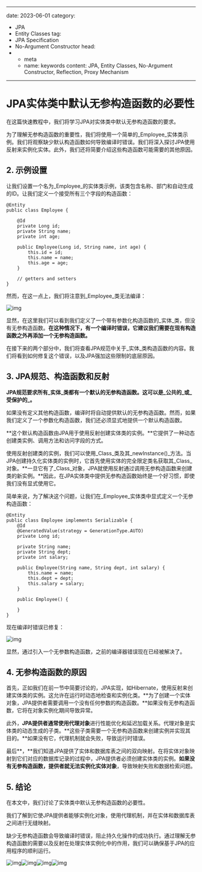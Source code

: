 ---
date: 2023-06-01
category:
  - JPA
  - Entity Classes
tag:
  - JPA Specification
  - No-Argument Constructor
head:
  - - meta
    - name: keywords
      content: JPA, Entity Classes, No-Argument Constructor, Reflection, Proxy Mechanism
------
# JPA实体类中默认无参构造函数的必要性

在这篇快速教程中，我们将学习JPA对实体类中默认无参构造函数的要求。

为了理解无参构造函数的重要性，我们将使用一个简单的_Employee_实体类示例。我们将观察缺少默认构造函数如何导致编译时错误。我们将深入探讨JPA使用反射来实例化实体。此外，我们还将简要介绍这些构造函数可能需要的其他原因。

## 2. 示例设置

让我们设置一个名为_Employee_的实体类示例，该类包含名称、部门和自动生成的ID。让我们定义一个接受所有三个字段的构造函数：

```
@Entity
public class Employee {

    @Id
    private Long id;
    private String name;
    private int age;

    public Employee(Long id, String name, int age) {
        this.id = id;
        this.name = name;
        this.age = age;
    }

    // getters and setters
}
```

然而，在这一点上，我们将注意到_Employee_类无法编译：

![img](https://www.baeldung.com/wp-content/uploads/2023/06/jpa-entiity-no-constructor-1024x604.png)

显然，在这里我们可以看到我们定义了一个带有参数化构造函数的_实体_类，但没有无参构造函数。**在这种情况下，有一个编译时错误，它建议我们需要在现有构造函数之外再添加一个无参构造函数。**

在接下来的两个部分中，我们将查看JPA规范中关于_实体_类构造函数的内容。我们将看到如何修复这个错误，以及JPA强加这些限制的底层原因。

## 3. JPA规范、构造函数和反射

**JPA规范要求所有_实体_类都有一个默认的无参构造函数。这可以是_公共的_或_受保护的_。**

如果没有定义其他构造函数，编译时将自动提供默认的无参构造函数。然而，如果我们定义了一个参数化构造函数，我们还必须显式地提供一个默认构造函数。

**这个默认构造函数由JPA用于使用反射创建实体类的实例。**它提供了一种动态创建类实例、调用方法和访问字段的方式。

使用反射创建类的实例，我们可以使用_Class_类及其_newInstance()_方法。当JPA创建持久化实体类的实例时，它首先使用实体的完全限定类名获取其_Class_对象。**一旦它有了_Class_对象，JPA就使用反射通过调用无参构造函数来创建类的新实例。**因此，在JPA实体类中提供无参构造函数始终是一个好习惯，即使我们没有显式使用它。

简单来说，为了解决这个问题，让我们在_Employee_实体类中显式定义一个无参构造函数：

```
@Entity
public class Employee implements Serializable {
    @Id
    @GeneratedValue(strategy = GenerationType.AUTO)
    private Long id;

    private String name;
    private String dept;
    private int salary;

    public Employee(String name, String dept, int salary) {
        this.name = name;
        this.dept = dept;
        this.salary = salary;
    }

    public Employee() {

    }
}
```

现在编译时错误已修复：

![img](https://www.baeldung.com/wp-content/uploads/2023/06/entity-with-on-args-constructor-1024x918.png)

显然，通过引入一个无参数构造函数，之前的编译器错误现在已经被解决了。

## 4. 无参构造函数的原因

首先，正如我们在前一节中简要讨论的，JPA实现，如Hibernate，使用反射来创建实体类的实例。这允许在运行时动态地检查和实例化类。**为了创建一个实体对象，JPA提供者需要调用一个没有任何参数的构造函数。**如果没有无参构造函数，它将在对象实例化期间导致异常。

此外，**JPA提供者通常使用代理对象**进行性能优化和延迟加载关系。代理对象是实体类的动态生成的子类。**这些子类需要一个无参构造函数来创建实例并实现其目的。**如果没有它，代理机制就会失败，导致运行时错误。

最后**，**我们知道JPA提供了实体和数据库表之间的双向映射。在将实体对象映射到它们对应的数据库记录的过程中，JPA提供者必须创建实体类的实例。**如果没有无参构造函数，提供者就无法实例化实体对象**，导致映射失败和数据检索问题。

## 5. 结论

在本文中，我们讨论了实体类中默认无参构造函数的必要性。

我们了解到它使JPA提供者能够实例化对象，使用代理机制，并在实体和数据库表之间进行无缝映射。

缺少无参构造函数会导致编译时错误，阻止持久化操作的成功执行。通过理解无参构造函数的需要以及反射在处理实体实例化中的作用，我们可以确保基于JPA的应用程序的顺利运行。

![img](https://www.baeldung.com/wp-content/themes/baeldung/icon/logo.svg)![img](https://secure.gravatar.com/avatar/ba372319eaeba50279f8ab63c58e438d?s=50&r=g)![img](https://www.baeldung.com/wp-content/uploads/custom_avatars/david-martinez-150x150.png)![img](https://www.baeldung.com/wp-content/uploads/2022/04/announcement-icon.png)